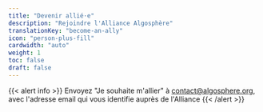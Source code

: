 ```yaml
---
title: "Devenir allié·e"
description: "Rejoindre l'Alliance Algosphère"
translationKey: "become-an-ally"
icon: "person-plus-fill"
cardwidth: "auto"
weight: 1
toc: false
draft: false
---
```


{{< alert info >}}
Envoyez "Je souhaite m'allier" à contact@algosphere.org, avec l'adresse email qui vous identifie auprès de l'Alliance
{{< /alert >}}

